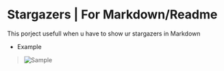 # Stargazers | For Markdown/Readme

This porject usefull when u have to show ur stargazers in Markdown

- Example

> ![Sample](http://localhost:3000/Synthesized-Infinity/Ethereal)
